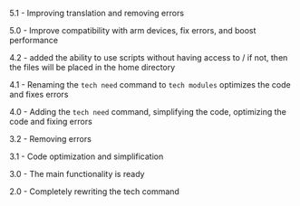 5.1 - Improving translation and removing errors

5.0 - Improve compatibility with arm devices, fix errors, and boost performance

4.2 - added the ability to use scripts without having access to / if not, then the files will be placed in the home directory

4.1 - Renaming the `tech need` command to `tech modules` optimizes the code and fixes errors

4.0 - Adding the `tech need` command, simplifying the code, optimizing the code and fixing errors

3.2 - Removing errors

3.1 - Code optimization and simplification

3.0 - The main functionality is ready

2.0 - Completely rewriting the tech command
